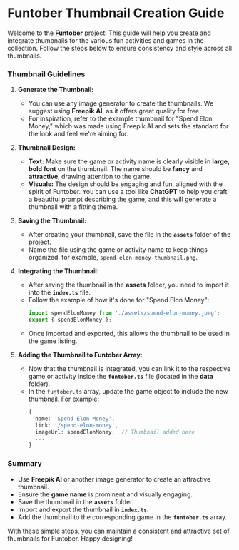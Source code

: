 # Funtober Thumbnail Creation Guide

Welcome to the **Funtober** project! This guide will help you create and integrate thumbnails for the various fun activities and games in the collection. Follow the steps below to ensure consistency and style across all thumbnails.

### Thumbnail Guidelines

1. **Generate the Thumbnail:**

   - You can use any image generator to create the thumbnails. We suggest using **Freepik AI**, as it offers great quality for free.
   - For inspiration, refer to the example thumbnail for "Spend Elon Money," which was made using Freepik AI and sets the standard for the look and feel we're aiming for.

2. **Thumbnail Design:**
   - **Text:** Make sure the game or activity name is clearly visible in **large, bold font** on the thumbnail. The name should be **fancy** and **attractive**, drawing attention to the game.
   - **Visuals:** The design should be engaging and fun, aligned with the spirit of Funtober. You can use a tool like **ChatGPT** to help you craft a beautiful prompt describing the game, and this will generate a thumbnail with a fitting theme.
3. **Saving the Thumbnail:**

   - After creating your thumbnail, save the file in the **`assets`** folder of the project.
   - Name the file using the game or activity name to keep things organized, for example, `spend-elon-money-thumbnail.png`.

4. **Integrating the Thumbnail:**

   - After saving the thumbnail in the **assets** folder, you need to import it into the **`index.ts`** file.
   - Follow the example of how it's done for "Spend Elon Money":
     ```typescript
     import spendElonMoney from './assets/spend-elon-money.jpeg';
     export { spendElonMoney };
     ```
   - Once imported and exported, this allows the thumbnail to be used in the game listing.

5. **Adding the Thumbnail to Funtober Array:**
   - Now that the thumbnail is integrated, you can link it to the respective game or activity inside the **`funtober.ts`** file (located in the **data** folder).
   - In the `funtober.ts` array, update the game object to include the new thumbnail. For example:
     ```typescript
     {
       name: 'Spend Elon Money',
       link: '/spend-elon-money',
       imageUrl: spendElonMoney,  // Thumbnail added here
       ...
     }
     ```

### Summary

- Use **Freepik AI** or another image generator to create an attractive thumbnail.
- Ensure the **game name** is prominent and visually engaging.
- Save the thumbnail in the **`assets`** folder.
- Import and export the thumbnail in **`index.ts`**.
- Add the thumbnail to the corresponding game in the **`funtober.ts`** array.

With these simple steps, you can maintain a consistent and attractive set of thumbnails for Funtober. Happy designing!
